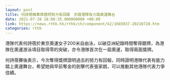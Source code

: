 ```yaml
---
layout: post
title: 何詩蓓稱奪牌證明努力有回報　亦證港隊有力踏奧運舞台
date: 2021-07-28 18:08:35.000000000 +08:00
link: https://news.rthk.hk/rthk/ch/component/k2/1603037-20210728.htm
categories: rthk
---
```


港隊代表何詩蓓於東京奧運女子200米自由泳，以破亞洲紀錄時間奪得銀牌，為港隊在奧運游泳項目取得零的突破，亦令港隊首次在一屆奧運，取得兩面獎牌。

何詩蓓賽後表示，今次奪得獎牌證明過去的努力有回報，同時證明港隊代表有能力踏上奧運舞台，希望她與早前奪金的劍擊代表張家朗，可以推動其他港隊代表力爭佳績。
